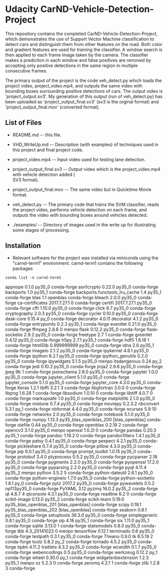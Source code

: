 
Udacity CarND-Vehicle-Detection-Project
=======================================================




This repository contains the completed CarND-Vehicle-Detection-Project, which demonstrates
the use of Support Vector Machine classification to detect cars and distinguish them from other
features on the road. Both color and gradient features are used for training the classifier. 
A window search is then applied to each frame image taken by the camera. The classifier makes a 
prediction in each window and false positives are removed by accepting only positive detections 
in the same region in multiple consecutive frames. 

The primary output of the project is the code veh_detect.py which loads the project video,
project_video.mp4, and outputs the same video with bounding boxes surrounding positive detections
of cars. The output video is  'project_output.sv3'. My generation of this output (run of veh_detect.py)
has been uploaded as 'project_output_final.sv3' (sv3 is the orginal format)  and 'project_output_final.mov'
(converted format).


## List of Files
- README.md          -- this file.
- VHD_WriteUp.md     -- Description (with examples) of techniques used in this project and final project
  		     	code.
- project_video.mp4  -- Input video used for testing lane detection.
- project_output_final.sv3 -- Output video which is the project_video.mp4 with vehicle detection added (\
SV3 format).
- project_output_final.mov -- The same video but in Quicktime Movie format.

- veh_detect.py    -- The primary code that trains the SVM classifier, reads the project video,
  		      performs vehicle detection on each frame, and outputs the video with bounding boxes
		      around vehicles detected.
 
- ./examples/ -- Directory of images used in the write up for illustrating some stages of processing.



## Installation

-  Relevant software for the project was installed via miniconda using the "carnd-term1"
environment. carnd-term1 contains the following packages
```
conda list -n carnd-term1
```
appnope                   0.1.0                    py35_0    conda-forge
asn1crypto                0.22.0                   py35_0    conda-forge
backports                 1.0                      py35_1    conda-forge
backports.functools_lru_cache 1.4                      py35_1    conda-forge
blas                      1.1                    openblas    conda-forge
bleach                    2.0.0                    py35_0    conda-forge
ca-certificates           2017.7.27.1                   0    conda-forge
certifi                   2017.7.27.1              py35_0    conda-forge
cffi                      1.10.0                   py35_0    conda-forge
click                     6.7                      py35_0    conda-forge
cryptography              2.0.3                    py35_0    conda-forge
cycler                    0.10.0                   py35_0    conda-forge
dask-core                 0.15.4                     py_0    conda-forge
decorator                 4.0.11                    <pip>
decorator                 4.1.2                    py35_0    conda-forge
entrypoints               0.2.3                    py35_1    conda-forge
eventlet                  0.21.0                   py35_0    conda-forge
ffmpeg                    2.8.6                         0    menpo
flask                     0.12.2                   py35_0    conda-forge
flask-socketio            2.9.2                    py35_0    conda-forge
freetype                  2.7                           1    conda-forge
greenlet                  0.4.12                   py35_0    conda-forge
h5py                      2.7.1                    py35_1    conda-forge
hdf5                      1.8.18                        1    conda-forge
html5lib                  0.999999999              py35_0    conda-forge
idna                      2.6                      py35_1    conda-forge
imageio                   2.1.2                    py35_0    conda-forge
ipykernel                 4.6.1                    py35_0    conda-forge
ipython                   6.2.1                    py35_0    conda-forge
ipython_genutils          0.2.0                    py35_0    conda-forge
ipywidgets                5.1.5                    py35_0    menpo
itsdangerous              0.24                       py_2    conda-forge
jedi                      0.10.2                   py35_0    conda-forge
jinja2                    2.9.6                    py35_0    conda-forge
jpeg                      9b                            1    conda-forge
jsonschema                2.6.0                    py35_0    conda-forge
jupyter                   1.0.0                    py35_0    conda-forge
jupyter_client            5.1.0                    py35_0    conda-forge
jupyter_console           5.1.0                    py35_0    conda-forge
jupyter_core              4.3.0                    py35_0    conda-forge
Keras                     1.2.1                     <pip>
libffi                    3.2.1                         3    conda-forge
libgfortran               3.0.0                         0    conda-forge
libpng                    1.6.28                        1    conda-forge
libsodium                 1.0.10                        0    conda-forge
libtiff                   4.0.7                         0    conda-forge
markupsafe                1.0                      py35_0    conda-forge
matplotlib                2.1.0                    py35_0    conda-forge
mistune                   0.7.4                    py35_0    conda-forge
moviepy                   0.2.3.2                   <pip>
nbconvert                 5.3.1                      py_1    conda-forge
nbformat                  4.4.0                    py35_0    conda-forge
ncurses                   5.9                          10    conda-forge
networkx                  2.0                      py35_0    conda-forge
notebook                  5.1.0                    py35_0    conda-forge
numpy                     1.13.3          py35_blas_openblas_200  [blas_openblas]  conda-forge
olefile                   0.44                     py35_0    conda-forge
openblas                  0.2.19                        2    conda-forge
opencv3                   3.1.0                    py35_0    menpo
openssl                   1.0.2l                        0    conda-forge
pandas                    0.20.3                   py35_1    conda-forge
pandoc                    1.19.2                        0    conda-forge
pandocfilters             1.4.1                    py35_0    conda-forge
patsy                     0.4.1                    py35_0    conda-forge
pexpect                   4.2.1                    py35_0    conda-forge
pickleshare               0.7.4                    py35_0    conda-forge
pillow                    4.3.0                    py35_0    conda-forge
pip                       9.0.1                    py35_0    conda-forge
prompt_toolkit            1.0.15                   py35_0    conda-forge
protobuf                  3.4.0                     <pip>
ptyprocess                0.5.2                    py35_0    conda-forge
pycparser                 2.18                     py35_0    conda-forge
pygments                  2.2.0                    py35_0    conda-forge
pyopenssl                 17.2.0                   py35_0    conda-forge
pyparsing                 2.2.0                    py35_0    conda-forge
pyqt                      4.11.4                   py35_2    menpo
python                    3.5.2                         5    conda-forge
python-dateutil           2.6.1                    py35_0    conda-forge
python-engineio           1.7.0                    py35_0    conda-forge
python-socketio           1.8.1                      py_0    conda-forge
pytz                      2017.2                   py35_0    conda-forge
pywavelets                0.5.2               np113py35_0    conda-forge
PyYAML                    3.12                      <pip>
pyzmq                     16.0.2                   py35_2    conda-forge
qt                        4.8.7                         4
qtconsole                 4.3.1                    py35_0    conda-forge
readline                  6.2                           0    conda-forge
scikit-image              0.13.0                   py35_2    conda-forge
scikit-learn              0.19.0          py35_blas_openblas_201  [blas_openblas]  conda-forge
scipy                     0.19.1          py35_blas_openblas_202  [blas_openblas]  conda-forge
seaborn                   0.8.1                    py35_0    conda-forge
setuptools                36.3.0                   py35_0    conda-forge
simplegeneric             0.8.1                    py35_0    conda-forge
sip                       4.18                     py35_1    conda-forge
six                       1.11.0                   py35_1    conda-forge
sqlite                    3.13.0                        1    conda-forge
statsmodels               0.8.0                    py35_0    conda-forge
tbb                       4.3_20141023                  0    menpo
tensorflow                0.12.1                    <pip>
terminado                 0.6                      py35_0    conda-forge
testpath                  0.3.1                    py35_0    conda-forge
Theano                    0.9.0                     <pip>
tk                        8.5.19                        2    conda-forge
toolz                     0.8.2                      py_2    conda-forge
tornado                   4.5.2                    py35_0    conda-forge
tqdm                      4.11.2                    <pip>
traitlets                 4.3.2                    py35_0    conda-forge
wcwidth                   0.1.7                    py35_0    conda-forge
webencodings              0.5                      py35_0    conda-forge
werkzeug                  0.12.2                     py_1    conda-forge
wheel                     0.30.0                     py_1    conda-forge
widgetsnbextension        1.2.3                    py35_1    menpo
xz                        5.2.3                         0    conda-forge
zeromq                    4.2.1                         1    conda-forge
zlib                      1.2.8                         3    conda-forge
